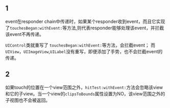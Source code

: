 
## 1

event在responder chain中传递时，如果某个responder收到event，而且它实现了`touchesBegan:withEvent:`等方法,则代表responder能够处理该event，并拦截该event不再传递。

`UIControl`类就重写了 `touchesBegan:withEvent:`等方法，会拦截event； 而`UIView`，`UIImageView`,`UILabel`没有重写，即便添加了手势，也不会拦截event的传递。


## 2 

 如果touch的位置在一个view范围之外，`hitTest:withEvent:`方法会忽略该view和它的子view。当一个view的`clipsToBounds`属性设置为NO，该view范围之外的子视图也不会被返回。